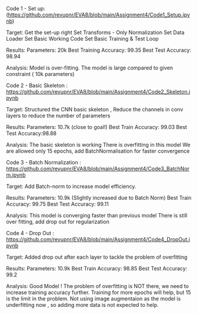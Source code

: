 Code 1 - Set up:(https://github.com/revupnr/EVA8/blob/main/Assignment4/Code1_Setup.ipynb)

Target:
Get the set-up right
Set Transforms - Only Normalization
Set Data Loader
Set Basic Working Code
Set Basic Training  & Test Loop

Results:
Parameters: 20k
Best Training Accuracy: 99.35
Best Test Accuracy: 98.94

Analysis:
Model is over-fitting.
The model is large compared to given constraint ( 10k parameters)


Code 2 - Basic Skeleton : https://github.com/revupnr/EVA8/blob/main/Assignment4/Code2_Skeleton.ipynb

Target:
Structured the CNN basic skeleton , 
Reduce the channels in conv layers to reduce the number of parameters

Results:
Parameters: 10.7k (close to goal!)
Best Train Accuracy: 99.03
Best Test Accuracy:98.88

Analysis:
The basic skeleton is working
There is overfitting in this model
We are allowed only 15 epochs, add BatchNormalisation for faster convergence

Code 3 - Batch Normalization : https://github.com/revupnr/EVA8/blob/main/Assignment4/Code3_BatchNorm.ipynb

Target:
Add Batch-norm to increase model efficiency.

Results:
Parameters: 10.9k (Slightly increased due to Batch Norm)
Best Train Accuracy: 99.75
Best Test Accuracy: 99.11

Analysis:
This model is converging faster than previous model
There is still over fitting, add drop out for regularization

Code 4 - Drop Out : https://github.com/revupnr/EVA8/blob/main/Assignment4/Code4_DropOut.ipynb

Target: Added drop out after each layer to tackle the problem of overfitting

Results: 
Parameters: 10.9k 
Best Train Accuracy: 98.85 
Best Test Accuracy: 99.2

Analysis: Good Model ! The problem of overfitting is NOT there, we need to increase training accuracy further. Training for more epochs will help, but 15 is the limit in the problem. Not using image augmentaion as the model is underfitting now , so adding more data is not expected to help.



